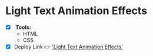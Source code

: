 # Light Text Animation Effects

- [x] <b> Tools:</b>
  - HTML
  - CSS
- [x] Deploy Link 👉 ['Light Text Animation Effects'](https://bekcodingaddict.github.io/CSS-Animations/LightTextAnimationEffect/)
